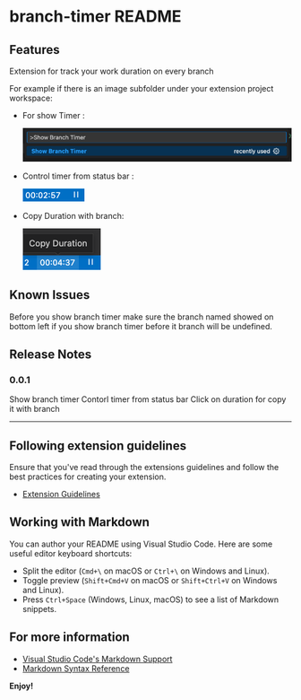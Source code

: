 # branch-timer README

## Features

Extension for track your work duration on every branch

For example if there is an image subfolder under your extension project workspace:

- For show Timer :

	![Show branch timer](screenshots/show_timer.png)


- Control timer from status bar :

	![Timer started](screenshots/timer_started.png)

- Copy Duration with branch:

	![Copy Duration](screenshots/copy_duration.png)

## Known Issues

Before you show branch timer make sure the branch named showed on bottom left
if you show branch timer before it branch will be undefined.
## Release Notes

### 0.0.1

Show branch timer
Contorl timer from status bar
Click on duration for copy it  with branch

---

## Following extension guidelines

Ensure that you've read through the extensions guidelines and follow the best practices for creating your extension.

* [Extension Guidelines](https://code.visualstudio.com/api/references/extension-guidelines)

## Working with Markdown

You can author your README using Visual Studio Code. Here are some useful editor keyboard shortcuts:

* Split the editor (`Cmd+\` on macOS or `Ctrl+\` on Windows and Linux).
* Toggle preview (`Shift+Cmd+V` on macOS or `Shift+Ctrl+V` on Windows and Linux).
* Press `Ctrl+Space` (Windows, Linux, macOS) to see a list of Markdown snippets.

## For more information

* [Visual Studio Code's Markdown Support](http://code.visualstudio.com/docs/languages/markdown)
* [Markdown Syntax Reference](https://help.github.com/articles/markdown-basics/)

**Enjoy!**
